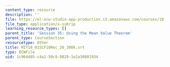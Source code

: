 ```yaml
---
content_type: resource
description: ''
file: https://ol-ocw-studio-app-production.s3.amazonaws.com/courses/18-01sc-single-variable-calculus-fall-2010/1c964d05c4a150c998291e2a30801934_MIT18_01SCF10Rec_26_300k.vtt
file_type: application/x-subrip
learning_resource_types: []
parent_title: 'Session 35: Using the Mean Value Theorem'
parent_type: CourseSection
resourcetype: Other
title: MIT18_01SCF10Rec_26_300k.srt
type: OCWFile
uid: 1c964d05-c4a1-50c9-9829-1e2a30801934
---
```

